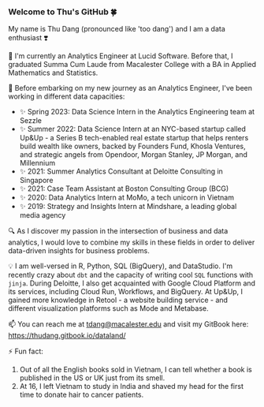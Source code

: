 ### Welcome to Thu's GitHub :four_leaf_clover:

My name is Thu Dang (pronounced like 'too dang') and I am a data enthusiast ❣️

🔭 I'm currently an Analytics Engineer at Lucid Software. Before that, I graduated Summa Cum Laude from Macalester College with a BA in Applied Mathematics and Statistics. 

🌱 Before embarking on my new journey as an Analytics Engineer, I've been working in different data capacities: 
-   :sparkles: Spring 2023: Data Science Intern in the Analytics Engineering team at Sezzle
-   :sparkles: Summer 2022: Data Science Intern at an NYC-based startup called Up&Up - a Series B tech-enabled real estate startup that helps renters build wealth like owners, backed by Founders Fund, Khosla Ventures, and strategic angels from Opendoor, Morgan Stanley, JP Morgan, and Millennium
- 	:sparkles: 2021: Summer Analytics Consultant at Deloitte Consulting in Singapore
- 	:sparkles: 2021: Case Team Assistant at Boston Consulting Group (BCG)
- 	:sparkles: 2020: Data Analytics Intern at MoMo, a tech unicorn in Vietnam
- 	:sparkles: 2019: Strategy and Insights Intern at Mindshare, a leading global media agency 

:mag: As I discover my passion in the intersection of business and data analytics, I would love to combine my skills in these fields in order to deliver data-driven insights for business problems.

:bulb: I am well-versed in R, Python, SQL (BigQuery), and DataStudio. I'm recently crazy about `dbt` and the capacity of writing cool `SQL` functions with `jinja`. During Deloitte, I also get acquainted with Google Cloud Platform and its services, including Cloud Run, Workflows, and BigQuery. At Up&Up, I gained more knowledge in Retool - a website building service - and different visualization platforms such as Mode and Metabase.

📫 You can reach me at tdang@macalester.edu and visit my GitBook here: https://thudang.gitbook.io/dataland/

⚡ Fun fact: 
1. Out of all the English books sold in Vietnam, I can tell whether a book is published in the US or UK just from its smell. 
2. At 16, I left Vietnam to study in India and shaved my head for the first time to donate hair to cancer patients.
